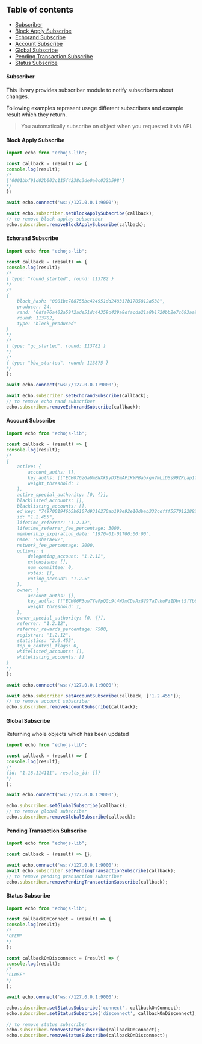 ## Table of contents

- [Subscriber](#subscriber)
- [Block Apply Subscribe](#block-apply-subscribe)
- [Echorand Subscribe](#echorand-subscribe)
- [Account Subscribe](#account-subscribe)
- [Global Subscribe](#global-subscribe)
- [Pending Transaction Subscribe](#pending-transaction-subscribe)
- [Status Subscribe](#status-subscribe)

#### Subscriber
This library provides subscriber module to notify subscribers about changes.

Following examples represent usage different subscribers and example result which they return.

> You automatically subscribe on object when you requested it via API.

#### Block Apply Subscribe

```javascript
import echo from "echojs-lib";

const callback = (result) => {
console.log(result);
/*
["0001bbf91d02b003c115f4238c3de0a0c032b598"]
*/
};

await echo.connect('ws://127.0.0.1:9000');

await echo.subscriber.setBlockApplySubscribe(callback);
// to remove block applay subscriber
echo.subscriber.removeBlockApplySubscribe(callback);
```

#### Echorand Subscribe

```javascript
import echo from "echojs-lib";

const callback = (result) => {
console.log(result);
/*
{ type: "round_started", round: 113782 }
*/
/*
{
    block_hash: "0001bc768755bc424951dd248317b1705812a538",
    producer: 24,
    rand: "6dfa76a402a59f2ade51dc44359d429a8dfacda21a8b1720bb2e7c693aa9b19a",
    round: 113782,
    type: "block_produced"
}
*/
/*
{ type: "gc_started", round: 113782 }
*/
/*
{ type: "bba_started", round: 113875 }
*/
};

await echo.connect('ws://127.0.0.1:9000');

await echo.subscriber.setEchorandSubscribe(callback);
// to remove echo rand subscriber
echo.subscriber.removeEchorandSubscribe(callback);
```

#### Account Subscribe

```javascript
import echo from "echojs-lib";

const callback = (result) => {
console.log(result);
/*
{
    active: {
        account_auths: [],
        key_auths: [["ECHO76zGaUmBNXk9yD3EmAP1KYPBabkgnVmLiDSs99ZRLap1TV4GC8", 1]],
        weight_threshold: 1
    },
    active_special_authority: [0, {}],
    blacklisted_accounts: [],
    blacklisting_accounts: [],
    ed_key: "7497001946b5b6107d9316270ab199e92e10dbab332cdfff5570122882dbd4f3",
    id: "1.2.455",
    lifetime_referrer: "1.2.12",
    lifetime_referrer_fee_percentage: 3000,
    membership_expiration_date: "1970-01-01T00:00:00",
    name: "vsharaev2",
    network_fee_percentage: 2000,
    options: {
        delegating_account: "1.2.12",
        extensions: [],
        num_committee: 0,
        votes: [],
        voting_account: "1.2.5"
    },
    owner: {
        account_auths: [],
        key_auths: [["ECHO6P3owTYeFpQGc9t4WJmCDvAxGV9TaZvkuPi1DbrtSfYb8WbVHH", 1]],
        weight_threshold: 1,
    },
    owner_special_authority: [0, {}],
    referrer: "1.2.12",
    referrer_rewards_percentage: 7500,
    registrar: "1.2.12",
    statistics: "2.6.455",
    top_n_control_flags: 0,
    whitelisted_accounts: [],
    whitelisting_accounts: []
}
*/
};

await echo.connect('ws://127.0.0.1:9000');

await echo.subscriber.setAccountSubscribe(callback, ['1.2.455']);
// to remove account subscriber
echo.subscriber.removeAccountSubscribe(callback);
```

#### Global Subscribe

Returning whole objects which has been updated

```javascript
import echo from "echojs-lib";

const callback = (result) => {
console.log(result);
/*
{id: "1.18.114111", results_id: []}
*/
};

await echo.connect('ws://127.0.0.1:9000');

echo.subscriber.setGlobalSubscribe(callback);
// to remove global subscriber
echo.subscriber.removeGlobalSubscribe(callback);
```

#### Pending Transaction Subscribe

```javascript
import echo from "echojs-lib";

const callback = (result) => {};

await echo.connect('ws://127.0.0.1:9000');
await echo.subscriber.setPendingTransactionSubscribe(callback);
// to remove pending pransaction subscriber
echo.subscriber.removePendingTransactionSubscribe(callback);
```

#### Status Subscribe

```javascript
import echo from "echojs-lib";

const callbackOnConnect = (result) => {
console.log(result);
/*
"OPEN"
*/
};

const callbackOnDisconnect = (result) => {
console.log(result);
/*
"CLOSE"
*/
};

await echo.connect('ws://127.0.0.1:9000');

echo.subscriber.setStatusSubscribe('connect', callbackOnConnect);
echo.subscriber.setStatusSubscribe('disconnect', callbackOnDisconnect);

// to remove status subscriber
echo.subscriber.removeStatusSubscribe(callbackOnConnect);
echo.subscriber.removeStatusSubscribe(callbackOnDisconnect);
```
